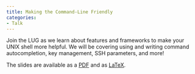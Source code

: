 ```yaml
---
title: Making the Command-Line Friendly
categories:
- Talk
---
```


Join the LUG as we learn about features and frameworks to make your UNIX shell more helpful. We will be covering using and writing command autocompletion, key management, SSH parameters, and more!

The slides are available as a [PDF](/uploads/slideshow_binary/2017-10-07_making-cli-friendly.pdf) and as [LaTeX](/uploads/slideshow_source/2017-10-07_making-cli-friendly).
